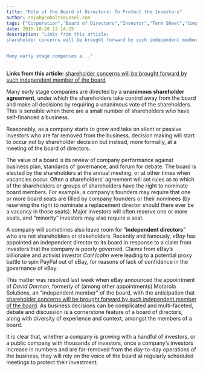 ```yaml
---
title: "Role of the Board of Directors: To Protect the Investors"
author: rajah@cobaltcounsel.com
tags: ["Corporation","Board of Directors","Investor","Term Sheet","Company Formation","Shareholders Agreement","Investor Term Sheet"]
date: 2015-10-28 12:14:25
description: "Links from this article:
shareholder concerns will be brought forward by such independent member of the board


Many early stage companies a..."
---
```


**Links from this article:** [shareholder concerns will be brought forward by such independent member of the board](http://www.forbes.com/sites/steveschaefer/2014/04/10/ebay-makes-peace-with-carl-icahn-cuts-off-proxy-fight/)

Many early stage companies are directed by a **unanimous shareholder agreement**, under which the shareholders take control away from the board and make all decisions by requiring a unanimous vote of the shareholders.  This is sensible when there are a small number of shareholders who have self-financed a business.

Reasonably, as a company starts to grow and take on silent or passive investors who are far removed from the business, decision making will start to occur not by shareholder decision but instead, more formally, at a meeting of the board of directors.

The value of a board is its review of company performance against business plan, standards of governance, and forum for debate.   The board is elected by the shareholders at the annual meeting, or at other times when vacancies occur.  Often a shareholders’ agreement will set rules as to which of the shareholders or groups of shareholders have the right to nominate board members.  For example, a company’s founders may require that one or more board seats are filled by company founders or their nominees (by reserving the right to nominate a replacement director should there ever be a vacancy in those seats).  Major investors will often reserve one or more seats, and “minority” investors may also require a seat.

A company will sometimes also leave room for “**independent directors**” who are not shareholders or stakeholders.  Recently and famously, *eBay* has appointed an independent director to its board in response to a claim from investors that the company is poorly governed.  Claims from eBay’s billionaire and activist investor *Carl Icahn* were leading to a potential proxy battle to spin PayPal out of eBay, for reasons of lack of confidence in the governance of eBay.

This matter was resolved last week when eBay announced the appointment of *David Dorman*, formerly of (among other appointments) Motorola Solutions, an “independent member” of the board, with the anticipation that [shareholder concerns will be brought forward by such independent member of the board](http://www.forbes.com/sites/steveschaefer/2014/04/10/ebay-makes-peace-with-carl-icahn-cuts-off-proxy-fight/).  As business decisions can be complicated and multi-faceted, debate and discussion is a cornerstone feature of a board of directors, along with diversity of experience and context, amongst the members of a board.

It is clear that, whether a company is growing with a handful of investors, or a public company with thousands of investors, once a company’s investors increase in numbers and are far-removed from the day-to-day operations of the business, they will rely on the voice of the board at regularly scheduled meetings to protect their investment.
